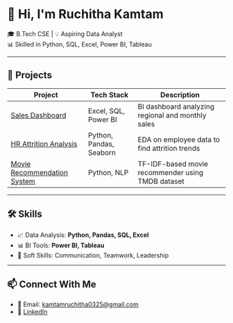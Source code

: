 # 👋 Hi, I'm Ruchitha Kamtam

🎓 B.Tech CSE | 💡 Aspiring Data Analyst   
📊 Skilled in Python, SQL, Excel, Power BI, Tableau  

---

## 🚀 Projects

| Project | Tech Stack | Description |
|--------|-------------|-------------|
| [Sales Dashboard](https://github.com/ruchithakamtam/sales-dashboard-excel-sql-powerbi.git)| Excel, SQL, Power BI | BI dashboard analyzing regional and monthly sales |
| [HR Attrition Analysis](https://github.com/yourusername/hr-attrition-analysis) | Python, Pandas, Seaborn | EDA on employee data to find attrition trends |
| [Movie Recommendation System](https://github.com/yourusername/movie-recommender) | Python, NLP | TF-IDF-based movie recommender using TMDB dataset |

---

## 🛠️ Skills

- 📈 Data Analysis: **Python, Pandas, SQL, Excel**
- 📊 BI Tools: **Power BI, Tableau**
- 🧠 Soft Skills: Communication, Teamwork, Leadership

---

## 📫 Connect With Me

- 📧 Email: kamtamruchitha0325@gmail.com  
- 🔗 [LinkedIn](https://www.linkedin.com/in/kamtam-ruchitha-52a57429a)  
